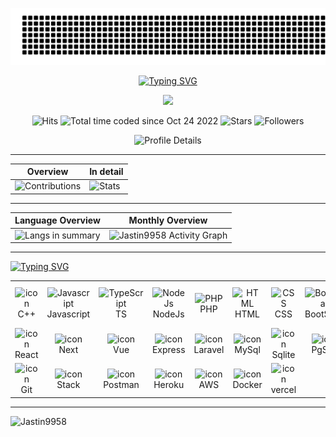 ![gitartwork](gitartwork.svg)

  <p align="center">
      <a href="https://github.com/Jastin9958">
          <img src="https://readme-typing-svg.demolab.com?font=Fira+Code&weight=600&duration=2000&pause=1000&center=true&width=1000&lines=I'm + Kooky! + Passionate+Software+Engineer + FullStack+ | + Blockchain + DepOps+ Engineer" alt="Typing SVG" /0>
      </a>
  </p>

  <div align="center">
      <img id="preview" src="https://komarev.com/ghpvc/?username=Jastin9958&color=grey">
  </div>

  <div align="center">
      
  ![Hits](https://hits.seeyoufarm.com/api/count/incr/badge.svg?url=https%3A%2F%2Fgithub.com%2FJastin9958&count_bg=%2379C83D&title_bg=%23555555&icon=github.svg&icon_color=%23E7E7E7&title=Hits&edge_flat=false)
  ![Total time coded since Oct 24 2022](https://wakatime.com/badge/user/168edf9f-71dc-49cc-bf77-592d9c9d4eed.svg)
  ![Stars](https://img.shields.io/github/stars/Jastin9958?label=Stars&style=social)
  ![Followers](https://img.shields.io/github/followers/Jastin9958?label=Followers&style=social)

  </div>

  <p align="center">
    <img 
      src="https://github-profile-summary-cards.vercel.app/api/cards/profile-details?username=Jastin9958&theme=tokyonight" 
      alt="Profile Details"
    />
  </p>

  <p align="center">

  ---

  | Overview | In detail |
  |----------|-----------|
  | ![Contributions](https://streak-stats.demolab.com?user=Jastin9958&theme=tokyonight) | ![Stats](https://github-readme-stats.vercel.app/api?username=Jastin9958&show_icons=true&theme=tokyonight&include_all_commits=true&count_private=true) |
  ---

  |  Language Overview  | Monthly Overview |
  |---------------------|------------------|
  | ![Langs in summary](https://github-readme-stats.vercel.app/api/top-langs/?username=Jastin9958&theme=tokyonight&hide_border=false&include_all_commits=false&count_private=false&layout=compact&langs_count=8) |![Jastin9958 Activity Graph](https://github-readme-activity-graph.vercel.app/graph?username=Jastin9958&theme=vue) |

  ---

  <div id="language and tools">
    <a href="https://github.com/Jastin5831">
      <img src="https://readme-typing-svg.demolab.com?font=Tektur&pause=3000&random=false&width=620&lines=Language+  and  + Tools + Which + I + used + to + Developing" alt="Typing SVG" />
    </a>
    <br>
    <table style="text-align: center;">  
      <tr>  
        <td align="center" width="80" align="center" width="80">  
          <img  width="35" height="35" src="https://skillicons.dev/icons?i=cpp" alt="icon" alt="C++" />  
          <br>C++  
        </td>  
        <td align="center" width="80">  
          <img  width="35" height="35" src="https://skillicons.dev/icons?i=js" alt="Javascript" />  
          <br>Javascript  
        </td>  
        <td align="center" width="80">  
          <img  width="35" height="35" src="https://skillicons.dev/icons?i=ts" alt="TypeScript" />  
          <br>TS  
        </td>  
        <td align="center" width="80">  
          <img  width="35" height="35" src="https://skillicons.dev/icons?i=nodejs" alt="NodeJs" />  
          <br>NodeJs  
        </td> 
        <td align="center" width="80">  
          <img  width="35" height="35" src="https://skillicons.dev/icons?i=php" alt="PHP" />  
          <br>PHP  
        </td>  
        <td align="center" width="80">  
          <img  width="35" height="35" src="https://skillicons.dev/icons?i=html" alt="HTML" />  
          <br>HTML  
        </td>  
        <td align="center" width="80">  
          <img  width="35" height="35" src="https://skillicons.dev/icons?i=css" alt="CSS" />  
          <br>CSS  
        </td> 
        <td align="center" width="80">  
          <img  width="35" height="35" src="https://skillicons.dev/icons?i=bootstrap" alt="BootStrap" />  
          <br>BootStrap  
        </td> 
        <td align="center" width="80">  
          <img  width="35" height="35" src="https://skillicons.dev/icons?i=tailwindcss" alt="TailwindCss" />  
          <br>TailwindCss  
        </td> 
        <td align="center" width="80">  
          <img  width="35" height="35" src="https://skillicons.dev/icons?i=materialui" alt="Material" />  
          <br>Material UI  
        </td> 
      </tr>  
      <tr>  
        <td align="center" width="80">  
          <img  width="35" height="35" src="https://skillicons.dev/icons?i=react" alt="icon" alt="React" />  
          <br>React  
        </td>
        <td align="center" width="80">  
          <img  width="35" height="35" src="https://skillicons.dev/icons?i=next" alt="icon" alt="Next" />  
          <br>Next  
        </td>
        <td align="center" width="80">  
          <img  width="35" height="35" src="https://skillicons.dev/icons?i=vue" alt="icon" alt="Vue" />  
          <br>Vue  
        </td>
        <td align="center" width="80">  
          <img  width="35" height="35" src="https://skillicons.dev/icons?i=express" alt="icon" alt="Express" />  
          <br>Express  
        </td>
        <td align="center" width="80">  
          <img  width="35" height="35" src="https://skillicons.dev/icons?i=laravel" alt="icon" alt="Laravel" />  
          <br>Laravel  
        </td>
        <td align="center" width="80">  
          <img  width="35" height="35" src="https://skillicons.dev/icons?i=mysql" alt="icon" alt="MySql" />  
          <br>MySql  
        </td>
        <td align="center" width="80">  
          <img  width="35" height="35" src="https://skillicons.dev/icons?i=sqlite" alt="icon" alt="sqlite" />  
          <br>Sqlite  
        </td>
        <td align="center" width="80">  
          <img  width="35" height="35" src="https://skillicons.dev/icons?i=postgresql" alt="icon" alt="PostgreSQL" />  
          <br>PgSQL  
        </td>
        <td align="center" width="80">  
          <img  width="35" height="35" src="https://skillicons.dev/icons?i=mongodb" alt="icon" alt="MongoDB" />  
          <br>MongoDB
        </td>
        <td align="center" width="80">  
          <img  width="35" height="35" src="https://skillicons.dev/icons?i=redis" alt="icon" alt="redis" />  
          <br>Redis
        </td>
      </tr>
      <tr>  
        <td align="center" width="80">  
          <img  width="35" height="35" src="https://skillicons.dev/icons?i=git" alt="icon" alt="Git" />  
          <br>Git  
        </td>
        <td align="center" width="80">  
          <img  width="35" height="35" src="https://skillicons.dev/icons?i=stackoverflow" alt="icon" alt="Stackoverflow" />  
          <br>Stack  
        </td>
        <td align="center" width="80">  
          <img  width="35" height="35" src="https://skillicons.dev/icons?i=postman" alt="icon" alt="postman" />  
          <br>Postman  
        </td>
        <td align="center" width="80">  
          <img  width="35" height="35" src="https://skillicons.dev/icons?i=heroku" alt="icon" alt="Heroku" />  
          <br>Heroku  
        </td>
        <td align="center" width="80">  
          <img  width="35" height="35" src="https://techstack-generator.vercel.app/aws-icon.svg" alt="icon" alt="AWS" />  
          <br>AWS  
        </td>
        <td align="center" width="80">  
            <img  width="35" height="35" src="https://skillicons.dev/icons?i=docker" alt="icon" alt="Docker" />  
            <br>Docker  
          </td>
        <td align="center" width="80">  
          <img  width="35" height="35" src="https://skillicons.dev/icons?i=vercel" alt="icon" alt="Vercel" />  
          <br>vercel  
        </td>
      </tr>
    </table>  
  </div>
  <hr>
  <img src="https://github-profile-trophy.vercel.app/?username=Jastin9958" alt="Jastin9958" />